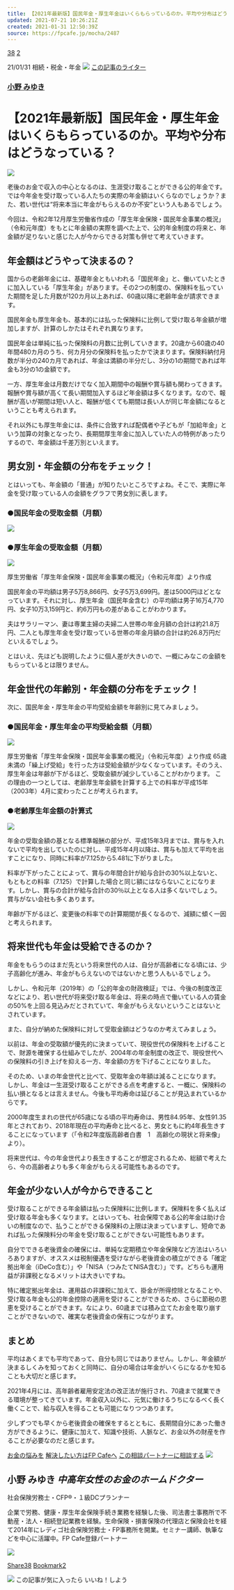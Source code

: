 ```yaml
---
title: 【2021年最新版】国民年金・厚生年金はいくらもらっているのか。平均や分布はどうなっている？
updated: 2021-07-21 10:26:21Z
created: 2021-01-31 12:50:39Z
source: https://fpcafe.jp/mocha/2487
---
```


[38](https://facebook.com/sharer/sharer.php?u=https://fpcafe.jp/mocha/2487)  [2](http://b.hatena.ne.jp/add?mode=confirm&url=https://fpcafe.jp/mocha/2487)

21/01/31
相続・税金・年金
[![](../_resources/0140d08831e37c9fd23c92ac404a6b70.png)](https://fpcafe.jp/mocha/writers/8)
[この記事のライター](https://fpcafe.jp/mocha/writers/8)

### [小野 みゆき](https://fpcafe.jp/mocha/writers/8)

# 【2021年最新版】国民年金・厚生年金はいくらもらっているのか。平均や分布はどうなっている？

![](../_resources/08f353919a84cf676efc98b6c663274f.jpg)

老後のお金で収入の中心となるのは、生涯受け取ることができる公的年金です。では今年金を受け取っている人たちの実際の年金額はいくらなのでしょうか？また、若い世代は“将来本当に年金がもらえるのか不安”という人もあるでしょう。

今回は、令和2年12月厚生労働省作成の「厚生年金保険・国民年金事業の概況」（令和元年度）をもとに年金額の実際を調べた上で、公的年金制度の将来と、年金額が足りないと感じた人が今からできる対策も併せて考えていきます。

## 年金額はどうやって決まるの？

国からの老齢年金には、基礎年金ともいわれる「国民年金」と、働いていたときに加入している「厚生年金」があります。その2つの制度の、保険料を払っていた期間を足した月数が120カ月以上あれば、60歳以降に老齢年金が請求できます。

国民年金も厚生年金も、基本的には払った保険料に比例して受け取る年金額が増加しますが、計算のしかたはそれぞれ異なります。

国民年金は単純に払った保険料の月数に比例していきます。20歳から60歳の40年間480カ月のうち、何カ月分の保険料を払ったかで決まります。保険料納付月数が半分の240カ月であれば、年金は満額の半分だし、3分の1の期間であれば年金も3分の1の金額です。

一方、厚生年金は月数だけでなく加入期間中の報酬や賞与額も関わってきます。報酬や賞与額が高くて長い期間加入するほど年金額は多くなります。なので、報酬が高いが期間は短い人と、報酬が低くても期間は長い人が同じ年金額になるということも考えられます。

それ以外にも厚生年金には、条件に合致すれば配偶者や子どもが「加給年金」という加算の対象となったり、長期間厚生年金に加入していた人の特例があったりするので、年金額は千差万別といえます。

## 男女別・年金額の分布をチェック！

とはいっても、年金額の「普通」が知りたいところですよね。そこで、実際に年金を受け取っている人の金額をグラフで男女別に表します。

### ●国民年金の受取金額（月額）

[![](../_resources/de72d77231fcff2343dcd00d141a20b2.jpg)](https://d1m4pyqttof4cg.cloudfront.net/images/mocha/2487_1.jpg)

### ●厚生年金の受取金額（月額）

[![](../_resources/8d692440571d56ca9a0e91942207cafb.jpg)](https://d1m4pyqttof4cg.cloudfront.net/images/mocha/2487_2.jpg)

厚生労働省「厚生年金保険・国民年金事業の概況」（令和元年度）より作成

国民年金の平均額は男子5万8,866円、女子5万3,699円。差は5000円ほどとなっています。それに対し、厚生年金（国民年金含む）の平均額は男子16万4,770円、女子10万3,159円と、約6万円もの差があることがわかります。

夫はサラリーマン、妻は専業主婦の夫婦二人世帯の年金月額の合計は約21.8万円、二人とも厚生年金を受け取っている世帯の年金月額の合計は約26.8万円だといえるでしょう。

とはいえ、先ほども説明したように個人差が大きいので、一概にみなこの金額をもらっているとは限りません。

## 年金世代の年齢別・年金額の分布をチェック！

次に、国民年金・厚生年金の平均受給金額を年齢別に見てみましょう。

### ●国民年金・厚生年金の平均受給金額（月額）

[![](../_resources/30461ab5036158f7cf1797f06da46dbb.jpg)](https://d1m4pyqttof4cg.cloudfront.net/images/mocha/2487_3.jpg)

厚生労働省「厚生年金保険・国民年金事業の概況」（令和元年度）より作成
65歳未満の「繰上げ受給」を行った方は受給金額が少なくなっています。そのうえ、厚生年金は年齢が下がるほど、受取金額が減少していることがわかります。
この理由の一つとしては、老齢厚生年金額を計算する上での料率が平成15年（2003年）4月に変わったことが考えられます。

### ●老齢厚生年金額の計算式

[![](../_resources/0bb2d564cabc676212b7e53ceeaada7e.jpg)](https://d1m4pyqttof4cg.cloudfront.net/images/mocha/2487_4.jpg)

年金の受取金額の基となる標準報酬の部分が、平成15年3月までは、賞与を入れないで平均を出していたのに対し、平成15年4月以降は、賞与も加えて平均を出すことになり、同時に料率が7.125から5.481に下がりました。

料率が下がったことによって、賞与の年間合計が給与合計の30%以上ないと、もともとの料率（7.125）で計算した場合と同じ額にはならないことになります。しかし、賞与の合計が給与合計の30％以上となる人は多くないでしょう。賞与がない会社も多くあります。

年齢が下がるほど、変更後の料率での計算期間が長くなるので、減額に傾く一因と考えられます。

## 将来世代も年金は受給できるのか？

年金をもらうのはまだ先という将来世代の人は、自分が高齢者になる頃には、少子高齢化が進み、年金がもらえないのではないかと思う人もいるでしょう。

しかし、令和元年（2019年）の「公的年金の財政検証」では、今後の制度改正などにより、若い世代が将来受け取る年金は、将来の時点で働いている人の賃金の50%を上回る見込みだとされていて、年金がもらえないということはないとされています。

また、自分が納めた保険料に対して受取金額はどうなのか考えてみましょう。

以前は、年金の受取額が優先的に決まっていて、現役世代の保険料を上げることで、財源を確保する仕組みでしたが、2004年の年金制度の改正で、現役世代への保険料の引き上げを抑える一方、年金額の方を下げることになりました。

そのため、いまの年金世代と比べて、受取年金の年額は減ることになります。
しかし、年金は一生涯受け取ることができる点を考慮すると、一概に、保険料の払い損となるとは言えません。今後も平均寿命は延びることが見込まれているからです。

2000年度生まれの世代が65歳になる頃の平均寿命は、男性84.95年、女性91.35年とされており、2018年現在の平均寿命と比べると、男女ともに約4年長生きすることになっています（「令和2年度版高齢者白書　1　高齢化の現状と将来像」より）。

将来世代は、今の年金世代より長生きすることが想定されるため、総額で考えたら、今の高齢者よりも多く年金がもらえる可能性もあるのです。

## 年金が少ない人が今からできること

受け取ることができる年金額は払った保険料に比例します。保険料を多く払えば受け取る年金も多くなります。とはいっても、社会保障である公的年金は助け合いの制度なので、払うことができる保険料の上限は決まっていますし、短命であれば払った保険料分の年金を受け取ることができない可能性もあります。

自分でできる老後資金の確保には、単純な定期積立や年金保険など方法はいろいろありますが、オススメは税制優遇を受けながら老後資金の積立ができる「確定拠出年金（iDeCo含む）」や「NISA（つみたてNISA含む）」です。どちらも運用益が非課税となるメリットは大きいですね。

特に確定拠出年金は、運用益の非課税に加えて、掛金が所得控除となることや、受け取る年金も公的年金控除の適用を受けることができるため、さらに節税の恩恵を受けることができます。なにより、60歳までは積み立てたお金を取り崩すことができないので、確実な老後資金の保有につながります。

## まとめ

平均はあくまでも平均であって、自分も同じではありません。しかし、年金額が決まるしくみを知っておくと同時に、自分の場合は年金がいくらになるかを知ることも大切だと感じます。

2021年4月には、高年齢者雇用安定法の改正法が施行され、70歳まで就業できる環境が整ってきています。年金収入以外に、元気に働けるうちになるべく長く働くことで、給与収入を得ることも可能になりつつあります。

少しずつでも早くから老後資金の確保をするとともに、長期間自分にあった働き方ができるように、健康に加えて、知識や技術、人脈など、お金以外の財産を作ることが必要なのだと感じます。

[お金の悩みを](https://fpcafe.jp/)
[解決したい方はFP Cafeへ](https://fpcafe.jp/)
[この相談パートナーに相談する](https://fpcafe.jp/fps/18)
[![](../_resources/217bdf4171d8b11e8b7bb00ced68da28.gif)](https://fpcafe.jp/mocha/writers/8)

## 小野 みゆき *中高年女性のお金のホームドクター*

社会保険労務士・CFP®・１級DCプランナー

企業で労務、健康・厚生年金保険手続き業務を経験した後、司法書士事務所で不動産・法人・相続登記業務を経験。生命保険・損害保険の代理店と保険会社を経て2014年にレディゴ社会保険労務士・FP事務所を開業。セミナー講師、執筆などを中心に活躍中。FP Cafe登録パートナー

[![](../_resources/217bdf4171d8b11e8b7bb00ced68da28.gif)](https://fpcafe.jp/)

[Share38](https://facebook.com/sharer/sharer.php?u=https://fpcafe.jp/mocha/2487)  [Bookmark2](http://b.hatena.ne.jp/add?mode=confirm&url=https://fpcafe.jp/mocha/2487)

![](../_resources/217bdf4171d8b11e8b7bb00ced68da28.gif)
この記事が気に入ったら
いいね！しよう